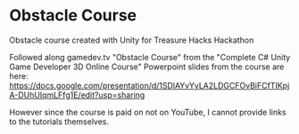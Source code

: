 # Obstacle Course
 Obstacle course created with Unity for Treasure Hacks Hackathon
 
 Followed along gamedev.tv "Obstacle Course" from the "Complete C# Unity Game Developer 3D Online Course"
 Powerpoint slides from the course are here: https://docs.google.com/presentation/d/1SDlAYvYyLA2LDGCFOvBiFCfTIKpjA-DUhUIqmLFfg1E/edit?usp=sharing
 
 However since the course is paid on not on YouTube, I cannot provide links to the tutorials themselves.
